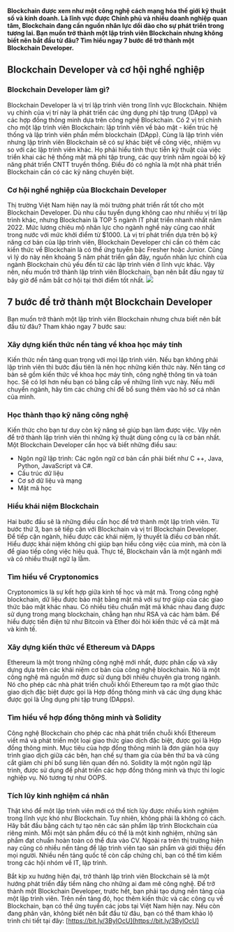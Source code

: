 **Blockchain được xem như một công nghệ cách mạng hóa thế giới kỹ thuật số và kinh doanh. Là lĩnh vực được Chính phủ và nhiều doanh nghiệp quan tâm, Blockchain đang cần nguồn nhân lực dồi dào cho sự phát triển trong tương lai. Bạn muốn trở thành một lập trình viên Blockchain nhưng không biết nên bắt đầu từ đâu? Tìm hiểu ngay 7 bước để trở thành một Blockchain Developer.**

## Blockchain Developer và cơ hội nghề nghiệp 
### Blockchain Developer làm gì?
Blockchain Developer là vị trí lập trình viên trong lĩnh vực Blockchain. Nhiệm vụ chính của vị trí này là phát triển các ứng dụng phi tập trung (DApp) và các hợp đồng thông minh dựa trên công nghệ Blockchain. Có 2 vị trí chính cho một lập trình viên Blockchain: lập trình viên về bảo mật - kiến trúc hệ thống và lập trình viên phần mềm blockchain (DApp).
Cùng là lập trình viên nhưng lập trình viên Blockchain sẽ có sự khác biệt về công việc, nhiệm vụ so với các lập trình viên khác. Họ phải hiểu tính thực tiễn kỹ thuật của việc triển khai các hệ thống mật mã phi tập trung, các quy trình nằm ngoài bộ kỹ năng phát triển CNTT truyền thống. Điều đó có nghĩa là một nhà phát triển Blockchain cần có các kỹ năng chuyên biệt.

### Cơ hội nghề nghiệp của Blockchain Developer
Thị trường Việt Nam hiện nay là môi trường phát triển rất tốt cho một Blockchain Developer. Dù nhu cầu tuyển dụng không cao như nhiều vị trí lập trình khác, nhưng Blockchain là TOP 5 ngành IT phát triển nhanh nhất năm 2022. Mức lương chiêu mộ nhân lực cho ngành nghề này cũng cao nhất trong nước với mức khởi điểm từ $1000.
Là vị trí phát triển dựa trên bộ kỹ năng cơ bản của lập trình viên, Blockchain Developer chỉ cần có thêm các kiến thức về Blockchain là có thể ứng tuyển bậc Fresher hoặc Junior. Cũng vì lý do này nên khoảng 5 năm phát triển gần đây, nguồn nhân lực chính của ngành Blockchain chủ yếu đến từ các lập trình viên ở lĩnh vực khác. Vậy nên, nếu muốn trở thành lập trình viên Blockchain, bạn nên bắt đầu ngay từ bây giờ để nắm bắt cơ hội tại thời điểm tốt nhất.
![](https://images.viblo.asia/835f0d24-f66c-468e-94e4-9dc8f9951edc.jpg)

## 7 bước để trở thành một Blockchain Developer
Bạn muốn trở thành một lập trình viên Blockchain nhưng chưa biết nên bắt đầu từ đâu? Tham khảo ngay 7 bước sau:
### Xây dựng kiến thức nền tảng về khoa học máy tính
Kiến thức nền tảng quan trọng với mọi lập trình viên. Nếu bạn không phải lập trình viên thì bước đầu tiên là nên học những kiến thức này. Nền tảng cơ bản sẽ gồm kiến thức về khoa học máy tính, công nghệ thông tin và toán học. Sẽ có lợi hơn nếu bạn có bằng cấp về những lĩnh vực này. Nếu mới chuyển ngành, hãy tìm các chứng chỉ để bổ sung thêm vào hồ sơ cá nhân của mình.

### Học thành thạo kỹ năng công nghệ
Kiến thức cho bạn tư duy còn kỹ năng sẽ giúp bạn làm được việc. Vậy nên để trở thành lập trình viên thì những kỹ thuật dùng công cụ là cơ bản nhất. Một Blockchain Developer cần học và biết những điều sau:
- Ngôn ngữ lập trình: Các ngôn ngữ cơ bản cần phải biết như C ++, Java, Python, JavaScript và C#.
- Cấu trúc dữ liệu
- Cơ sở dữ liệu và mạng
- Mật mã học

### Hiểu khái niệm Blockchain
Hai bước đầu sẽ là những điều cần học để trở thành một lập trình viên. Từ bước thứ 3, bạn sẽ tiếp cận với Blockchain và vị trí Blockchain Developer. 
Để tiếp cận ngành, hiểu được các khái niệm, lý thuyết là điều cơ bản nhất. Hiểu được khái niệm không chỉ giúp bạn hiểu công việc của mình, mà còn là để giao tiếp công việc hiệu quả. Thực tế, Blockchain vẫn là một ngành mới và có nhiều thuật ngữ lạ lẫm.

### Tìm hiểu về Cryptonomics
Cryptonomics là sự kết hợp giữa kinh tế học và mật mã. Trong công nghệ blockchain, dữ liệu được bảo mật bằng mật mã với sự trợ giúp của các giao thức bảo mật khác nhau. Có nhiều tiêu chuẩn mật mã khác nhau đang được sử dụng trong mạng blockchain, chẳng hạn như RSA và các hàm băm. Để hiểu được tiền điện tử như Bitcoin và Ether đòi hỏi kiến ​​thức về cả mật mã và kinh tế. 

### Xây dựng kiến thức về Ethereum và DApps
Ethereum là một trong những công nghệ mới nhất, được phân cấp và xây dựng dựa trên các khái niệm cơ bản của công nghệ blockchain. Nó là một công nghệ mã nguồn mở được sử dụng bởi nhiều chuyên gia trong ngành. Nó cho phép các nhà phát triển chuỗi khối Ethereum tạo ra một giao thức giao dịch đặc biệt được gọi là Hợp đồng thông minh và các ứng dụng khác được gọi là Ứng dụng phi tập trung (DApps).

### Tìm hiểu về hợp đồng thông minh và Solidity
Công nghệ Blockchain cho phép các nhà phát triển chuỗi khối Ethereum viết mã và phát triển một loại giao thức giao dịch đặc biệt, được gọi là Hợp đồng thông minh. Mục tiêu của hợp đồng thông minh là đơn giản hóa quy trình giao dịch giữa các bên, hạn chế sự tham gia của bên thứ ba và cũng cắt giảm chi phí bổ sung liên quan đến nó. 
Solidity là một ngôn ngữ lập trình, được sử dụng để phát triển các hợp đồng thông minh và thực thi logic nghiệp vụ. Nó tương tự như OOPS. 

### Tích lũy kinh nghiệm cá nhân
Thật khó để một lập trình viên mới có thể tích lũy được nhiều kinh nghiệm trong lĩnh vực khó như Blockchain. Tuy nhiên, không phải là không có cách. Hãy bắt đầu bằng cách tự tạo nên các sản phẩm lập trình Blockchain của riêng mình. Mỗi một sản phẩm đều có thể là một kinh nghiệm, những sản phẩm đạt chuẩn hoàn toàn có thể đưa vào CV. Ngoài ra trên thị trường hiện nay cũng có nhiều nền tảng để lập trình viên tạo sản phẩm và giới thiệu đến mọi người. Nhiều nền tảng quốc tế còn cấp chứng chỉ, bạn có thể tìm kiếm trong các hội nhóm về IT, lập trình.

Bắt kịp xu hướng hiện đại, trở thành lập trình viên Blockchain sẽ là một hướng phát triển đầy tiềm năng cho những ai đam mê công nghệ. Để trở thành một Blockchain Developer, trước hết, bạn phải tạo dựng nền tảng của một lập trình viên. Trên nền tảng đó, học thêm kiến thức và các công cụ về Blockchain, bạn có thể ứng tuyển các jobs tại Việt Nam hiện nay.
Nếu còn đang phân vân, không biết nên bắt đầu từ đâu, bạn có thể tham khảo lộ trình chi tiết tại đây: [https://bit.ly/3ByIOcU](https://bit.ly/3ByIOcU)